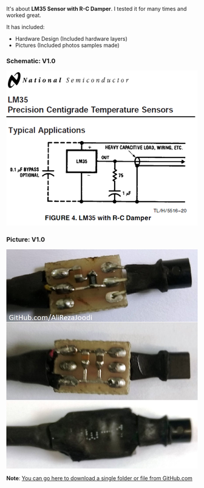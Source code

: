It's about **LM35 Sensor with R-C Damper**.
I tested it for many times and worked great.

It has included:
- Hardware Design (Included hardware layers)
- Pictures (Included photos samples made)

### Schematic: V1.0
![](https://github.com/AliRezaJoodi/Electronic-Modules/blob/main/Sensor_LM35_R-C%20Damper/Hardware/Figure.png?raw=true)

### Picture: V1.0
![](https://github.com/AliRezaJoodi/Electronic-Modules/blob/main/Sensor_LM35_R-C%20Damper/Pictures/V1.0.jpg?raw=true)

**Note**: [You can go here to download a single folder or file from GitHub.com](https://minhaskamal.github.io/DownGit/#/home)
